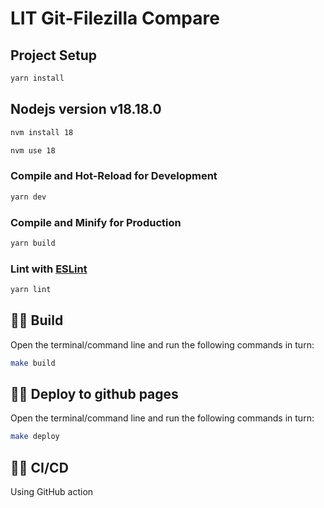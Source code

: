 # LIT Git-Filezilla Compare

## Project Setup

```sh
yarn install
```

## Nodejs version v18.18.0

```sh
nvm install 18

nvm use 18
```

### Compile and Hot-Reload for Development

```sh
yarn dev
```

### Compile and Minify for Production

```sh
yarn build
```

### Lint with [ESLint](https://eslint.org/)

```sh
yarn lint
```
## 💁🏻 Build

Open the terminal/command line and run the following commands in turn:

```sh
make build
```
## 💁🏻 Deploy to github pages

Open the terminal/command line and run the following commands in turn:

```sh
make deploy
```
## 💁🏻 CI/CD

Using GitHub action
